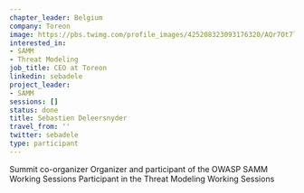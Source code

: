 ```yaml
---
chapter_leader: Belgium
company: Toreon
image: https://pbs.twimg.com/profile_images/425208323093176320/AQr7Ot7l_400x400.png
interested_in:
- SAMM
- Threat Modeling
job_title: CEO at Toreon
linkedin: sebadele
project_leader:
- SAMM
sessions: []
status: done
title: Sebastien Deleersnyder
travel_from: ''
twitter: sebadele
type: participant
---
```


Summit co-organizer
Organizer and participant of the OWASP SAMM Working Sessions
Participant in the Threat Modeling Working Sessions